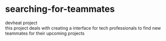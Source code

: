 # searching-for-teammates
devheat project <br>
this project deals with creating a interface for tech professionals to find new teammates for their upcoming projects
